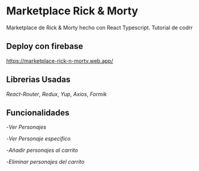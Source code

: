 # Marketplace Rick & Morty

Marketplace de Rick & Morty hecho con React Typescript. Tutorial de codrr

## Deploy con firebase

https://marketplace-rick-n-morty.web.app/

## Librerias Usadas

*React-Router*, *Redux*, *Yup*, *Axios*, *Formik* 

## Funcionalidades

-*Ver Personajes*

-*Ver Personaje especifico*

-*Añadir personajes al carrito*

-*Eliminar personajes del carrito*